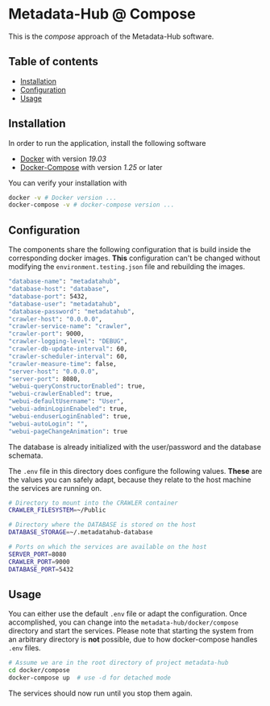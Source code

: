 # Metadata-Hub @ Compose

This is the *compose* approach of the Metadata-Hub software.

## Table of contents

  - [Installation](#installation)
  - [Configuration](#configuration)
  - [Usage](#usage)

## Installation

In order to run the application, install the following software
- [Docker](https://docs.docker.com/get-docker) with version  *19.03*
- [Docker-Compose](https://docs.docker.com/compose/install/) with version *1.25* or later

You can verify your installation with
```bash
docker -v # Docker version ...
docker-compose -v # docker-compose version ...
```

## Configuration

The components share the following configuration that is build inside the corresponding docker images.
**This** configuration can't be changed without modifying the ```environment.testing.json``` file and rebuilding the images.

```bash
"database-name": "metadatahub",
"database-host": "database",
"database-port": 5432,
"database-user": "metadatahub",
"database-password": "metadatahub",
"crawler-host": "0.0.0.0",
"crawler-service-name": "crawler",
"crawler-port": 9000,
"crawler-logging-level": "DEBUG",
"crawler-db-update-interval": 60,
"crawler-scheduler-interval": 60,
"crawler-measure-time": false,
"server-host": "0.0.0.0",
"server-port": 8080,
"webui-queryConstructorEnabled": true,
"webui-crawlerEnabled": true,
"webui-defaultUsername": "User",
"webui-adminLoginEnabeled": true,
"webui-enduserLoginEnabled": true,
"webui-autoLogin": "",
"webui-pageChangeAnimation": true
```

The database is already initialized with the user/password and the database schemata.


The ```.env``` file in this directory does configure the following values.
**These** are the values you can safely adapt, because they relate to the host machine the services are running on.

```bash
# Directory to mount into the CRAWLER container
CRAWLER_FILESYSTEM=~/Public

# Directory where the DATABASE is stored on the host
DATABASE_STORAGE=~/.metadatahub-database

# Ports on which the services are available on the host
SERVER_PORT=8080
CRAWLER_PORT=9000
DATABASE_PORT=5432
```


## Usage
You can either use the default ```.env``` file or adapt the configuration.
Once accomplished, you can change into the ```metadata-hub/docker/compose``` directory and start the services.
Please note that starting the system from an arbitrary directory is **not** possible, due to how docker-compose handles ```.env``` files.
```bash
# Assume we are in the root directory of project metadata-hub
cd docker/compose
docker-compose up  # use -d for detached mode
```
The services should now run until you stop them again.
